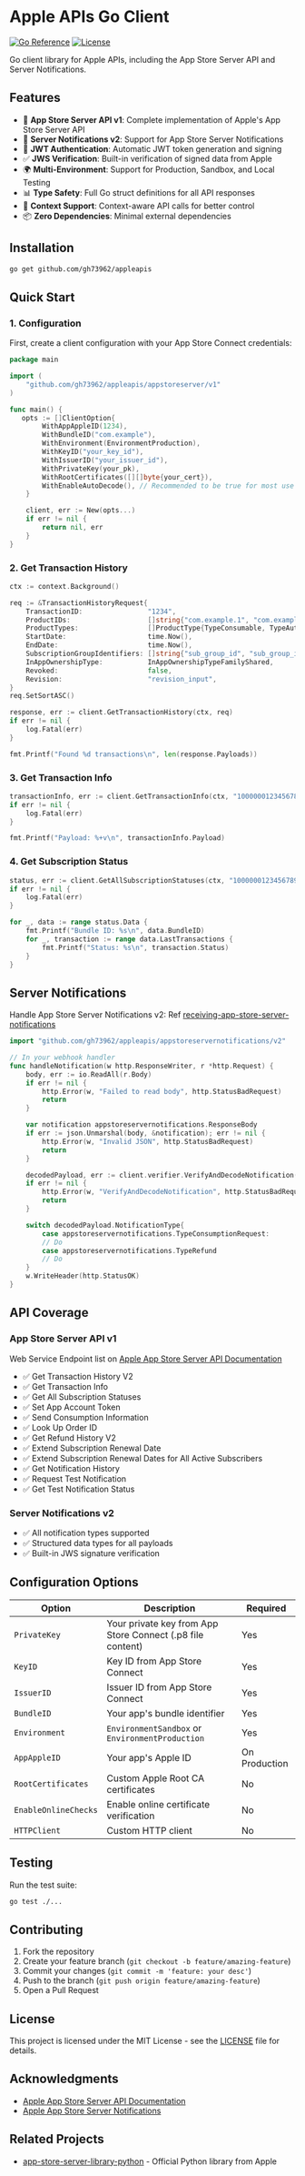 # Apple APIs Go Client

[![Go Reference](https://pkg.go.dev/badge/github.com/gh73962/appleapis.svg)](https://pkg.go.dev/github.com/gh73962/appleapis)
[![License](https://img.shields.io/badge/License-MIT-blue.svg)](LICENSE)

Go client library for Apple APIs, including the App Store Server API and Server Notifications.

## Features

- 🚀 **App Store Server API v1**: Complete implementation of Apple's App Store Server API
- 📱 **Server Notifications v2**: Support for App Store Server Notifications 
- 🔐 **JWT Authentication**: Automatic JWT token generation and signing
- ✅ **JWS Verification**: Built-in verification of signed data from Apple
- 🌍 **Multi-Environment**: Support for Production, Sandbox, and Local Testing
- 📊 **Type Safety**: Full Go struct definitions for all API responses
- 🔄 **Context Support**: Context-aware API calls for better control
- 📦 **Zero Dependencies**: Minimal external dependencies

## Installation

```bash
go get github.com/gh73962/appleapis
```

## Quick Start

### 1. Configuration

First, create a client configuration with your App Store Connect credentials:

```go
package main

import (
    "github.com/gh73962/appleapis/appstoreserver/v1"
)

func main() {
   opts := []ClientOption{
		WithAppAppleID(1234),
		WithBundleID("com.example"),
		WithEnvironment(EnvironmentProduction),
		WithKeyID("your_key_id"),
		WithIssuerID("your_issuer_id"),
		WithPrivateKey(your_pk),
		WithRootCertificates([][]byte{your_cert}),
        WithEnableAutoDecode(), // Recommended to be true for most use cases.
	}

	client, err := New(opts...)
	if err != nil {
		return nil, err
	}
}
```

### 2. Get Transaction History

```go
ctx := context.Background()

req := &TransactionHistoryRequest{
    TransactionID:                "1234",
    ProductIDs:                   []string{"com.example.1", "com.example.2"},
    ProductTypes:                 []ProductType{TypeConsumable, TypeAutoRenewableSubscription},
    StartDate:                    time.Now(),
    EndDate:                      time.Now(),
    SubscriptionGroupIdentifiers: []string{"sub_group_id", "sub_group_id_2"},
    InAppOwnershipType:           InAppOwnershipTypeFamilyShared,
    Revoked:                      false,
    Revision:                     "revision_input",
}
req.SetSortASC()

response, err := client.GetTransactionHistory(ctx, req)
if err != nil {
    log.Fatal(err)
}

fmt.Printf("Found %d transactions\n", len(response.Payloads))
```

### 3. Get Transaction Info

```go
transactionInfo, err := client.GetTransactionInfo(ctx, "1000000123456789")
if err != nil {
    log.Fatal(err)
}

fmt.Printf("Payload: %+v\n", transactionInfo.Payload)
```

### 4. Get Subscription Status

```go
status, err := client.GetAllSubscriptionStatuses(ctx, "1000000123456789")
if err != nil {
    log.Fatal(err)
}

for _, data := range status.Data {
    fmt.Printf("Bundle ID: %s\n", data.BundleID)
    for _, transaction := range data.LastTransactions {
        fmt.Printf("Status: %s\n", transaction.Status)
    }
}
```

## Server Notifications

Handle App Store Server Notifications v2:
Ref [receiving-app-store-server-notifications](https://developer.apple.com/documentation/appstoreservernotifications/receiving-app-store-server-notifications)
```go
import "github.com/gh73962/appleapis/appstoreservernotifications/v2"

// In your webhook handler
func handleNotification(w http.ResponseWriter, r *http.Request) {
    body, err := io.ReadAll(r.Body)
    if err != nil {
        http.Error(w, "Failed to read body", http.StatusBadRequest)
        return
    }

    var notification appstoreservernotifications.ResponseBody
    if err := json.Unmarshal(body, &notification); err != nil {
        http.Error(w, "Invalid JSON", http.StatusBadRequest)
        return
    }

    decodedPayload, err := client.verifier.VerifyAndDecodeNotification(notification.SignedPayload)
    if err != nil {
        http.Error(w, "VerifyAndDecodeNotification", http.StatusBadRequest)
        return
    }

    switch decodedPayload.NotificationType{
        case appstoreservernotifications.TypeConsumptionRequest:
        // Do 
        case appstoreservernotifications.TypeRefund
        // Do
    }
    w.WriteHeader(http.StatusOK)
}
```

## API Coverage

### App Store Server API v1
Web Service Endpoint list on [Apple App Store Server API Documentation](https://developer.apple.com/documentation/appstoreserverapi)
- ✅ Get Transaction History V2
- ✅ Get Transaction Info  
- ✅ Get All Subscription Statuses
- ✅ Set App Account Token
- ✅ Send Consumption Information
- ✅ Look Up Order ID
- ✅ Get Refund History V2
- ✅ Extend Subscription Renewal Date
- ✅ Extend Subscription Renewal Dates for All Active Subscribers
- ✅ Get Notification History
- ✅ Request Test Notification
- ✅ Get Test Notification Status


### Server Notifications v2

- ✅ All notification types supported
- ✅ Structured data types for all payloads
- ✅ Built-in JWS signature verification

## Configuration Options

| Option | Description | Required |
|--------|-------------|----------|
| `PrivateKey` | Your private key from App Store Connect (.p8 file content) | Yes |
| `KeyID` | Key ID from App Store Connect | Yes |
| `IssuerID` | Issuer ID from App Store Connect | Yes |
| `BundleID` | Your app's bundle identifier | Yes |
| `Environment` | `EnvironmentSandbox` or `EnvironmentProduction` | Yes |
| `AppAppleID` | Your app's Apple ID | On Production |
| `RootCertificates` | Custom Apple Root CA certificates | No |
| `EnableOnlineChecks` | Enable online certificate verification | No |
| `HTTPClient` | Custom HTTP client | No |


## Testing

Run the test suite:

```bash
go test ./...
```


## Contributing

1. Fork the repository
2. Create your feature branch (`git checkout -b feature/amazing-feature`)
3. Commit your changes (`git commit -m 'feature: your desc'`)
4. Push to the branch (`git push origin feature/amazing-feature`)
5. Open a Pull Request

## License

This project is licensed under the MIT License - see the [LICENSE](LICENSE) file for details.

## Acknowledgments

- [Apple App Store Server API Documentation](https://developer.apple.com/documentation/appstoreserverapi)
- [Apple App Store Server Notifications](https://developer.apple.com/documentation/appstoreservernotifications)

## Related Projects

- [app-store-server-library-python](./app-store-server-library-python/) - Official Python library from Apple
